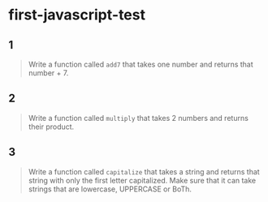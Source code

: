 # first-javascript-test

## 1 
>Write a function called `add7` that takes one number and returns that number + 7.

## 2 
>Write a function called `multiply` that takes 2 numbers and returns their product.

## 3 
>Write a function called `capitalize` that takes a string and returns that string with only the first letter capitalized. Make sure that it can take strings that are lowercase, UPPERCASE or BoTh.
